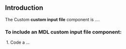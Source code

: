 ## Introduction

The Custom **custom input file** component is ....

### To include an MDL **custom input file** component:

&nbsp;1. Code a ...
